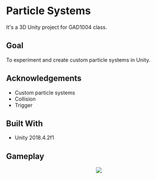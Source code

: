 # Particle Systems
It's a 3D Unity project for GAD1004 class.

## Goal

To experiment and create custom particle systems in Unity.

## Acknowledgements
* Custom particle systems </br>
* Collision </br>
* Trigger </br>

## Built With

* Unity 2018.4.2f1

## Gameplay

<p align="center"> 
  <img src="https://user-images.githubusercontent.com/34216243/87840176-ee845e00-c8a6-11ea-897f-2f963b9cc42a.gif">
</p>
